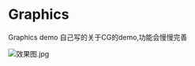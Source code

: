 # Graphics
Graphics demo
自己写的关于CG的demo,功能会慢慢完善

![效果图.jpg](http://upload-images.jianshu.io/upload_images/1121224-ffbc46424ae0adc9.jpg?imageMogr2/auto-orient/strip%7CimageView2/2/w/1240)
